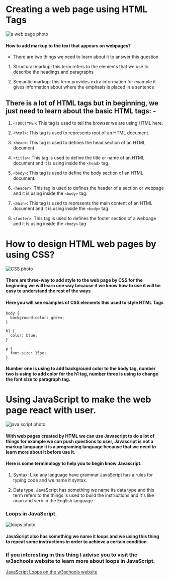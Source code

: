 # Creating a web page using HTML Tags

![a web page photo](https://i.pcmag.com/imagery/articles/06DrNxjsSoacWIEUI35EF5U-2..1569491152.jpg)

#### How to add markup to the text that appears on webpages?

- There are two things we need to learn about it to answer this question

1. Structural markup: this term refers to the elements that we use to describe the headings and paragraphs

2. Semantic markup: this term provides extra information for example it gives information about where the emphasis is placed in a sentence

## There is a lot of HTML tags but in beginning, we just need to learn about the basic HTML tags: -

1. `<!DOCTYPE>`: This tag is used to tell the browser we are using HTML here.

2. `<html>`: This tag is used to represents root of an HTML document.

3. `<head>`: This tag is used to defines the head section of an HTML document.

4. `<title>`: This tag is used to define the title or name of an HTML document and it is using inside the `<head>` tag.

5. `<body>`: This tag is used to define the body section of an HTML document.

6. `<header>`: This tag is used to defines the header of a section or webpage and it is using inside the `<body>` tag.

7. `<main>`: This tag is used to represents the main content of an HTML document and it is using inside the `<body>` tag.

8. `<footer>`: This tag is used to defines the footer section of a webpage and it is using inside the `<body>` tag


# How to design HTML web pages by using CSS?

![CSS photo](https://www.tech-wd.com/wd/wp-content/uploads/2016/11/Code-Hub.jpg)

#### There are three-way to add style to the web page by CSS for the beginning we will learn one way because if we know how to use it will be easy to understand the rest of the ways

#### Here you will see examples of CSS elements this used to style HTML Tags

```
body {
  background-color: green;
}

h1 {
  color: blue;
}

p {
  font-size: 15px;
}
```

#### Number one is using to add background color to the body tag, number two is using to add color for the h1 tag, number three is using to change the font size to paragraph tag.


# Using JavaScript to make the web page react with user.

![java script photo](https://www.3looom.com/articles/dfd.jpg)

#### With web pages created by HTML we can use Javascript to do a lot of things for example we can push questions to user, Javascript is not a markup language it is a programing language because that we need to learn more about it before use it.

#### Here is some terminology to help you to begin know Javascript.

1. Syntax: Like any language have grammar JavaScript has a rules for typing code and we name it syntax.

2. Data type: JavaScript has something we name its data type and this term refers to the things is used to build the instructions and it's like noun and verb in the English language

### Loops in JavaScript.

![loops photo](https://www.javascripttutorial.net/wp-content/uploads/2020/01/JavaScript-for-Loop.png)

#### JavaScript also has something we name it loops and we using this thing to repeat some instructions in order to achieve a certain condition

### If you interesting in this thing I advise you to visit the w3schools website to learn more about loops in JavaScript.


[JavaScript Loops on the w3schools website](https://www.w3schools.com/js/js_loop_for.asp)